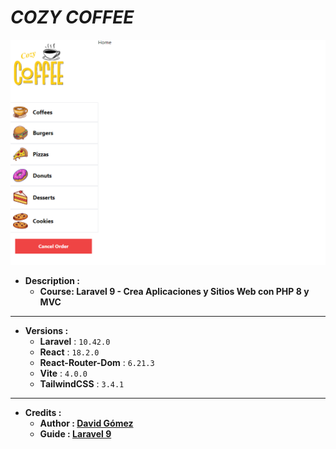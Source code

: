 # *COZY COFFEE*
![THUMBNAIL](resources/images/Thumbnail.png)
- **Description :**
  - **Course: Laravel 9 - Crea Aplicaciones y Sitios Web con PHP 8 y MVC**
---
- **Versions :**
  - **Laravel** : `10.42.0`
  - **React** : `18.2.0`
  - **React-Router-Dom** : `6.21.3`
  - **Vite** : `4.0.0`
  - **TailwindCSS** : `3.4.1`
---
- **Credits :**
  - **Author : [David Gómez](https://github.com/DavidGomezToca)**
  - **Guide : [Laravel 9](https://www.udemy.com/course/curso-laravel-crea-aplicaciones-y-sitios-web-con-php-y-mvc/)**
